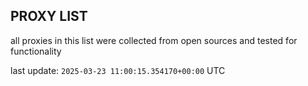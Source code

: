 ## PROXY LIST

all proxies in this list were collected from open sources and tested for functionality

last update: `2025-03-23 11:00:15.354170+00:00` UTC